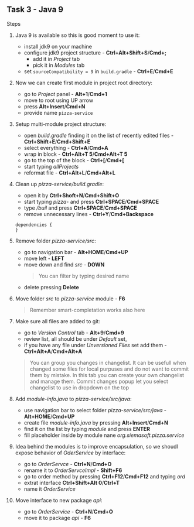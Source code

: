 ## Task 3 - Java 9

Steps
1. Java 9 is available so this is good moment to use it:
   * install jdk9 on your machine
   * configure jdk9 project structure - **Ctrl+Alt+Shift+S**/**Cmd+;**
     * add it in *Project* tab
     * pick it in *Modules* tab
   * set `sourceCompatibility = 9` in `build.gradle` - **Ctrl+E**/**Cmd+E**
1. Now we can create first module in project root directory:
    * go to *Project* panel - **Alt+1**/**Cmd+1**
    * move to root using UP arrow
    * press **Alt+Insert**/**Cmd+N**
    * provide name `pizza-service`
1. Setup multi-module project structure:
    * open *build.gradle* finding it on the list of recently edited files - **Ctrl+Shift+E**/**Cmd+Shift+E**
    * select everything - **Ctrl+A**/**Cmd+A**
    * wrap in block - **Ctrl+Alt+T 5**/**Cmd+Alt+T 5**
    * go to the top of the block - **Ctrl+\[**/**Cmd+\[**
    * start typing *allProjects*
    * reformat file - **Ctrl+Alt+L**/**Cmd+Alt+L**
1. Clean up *pizza-service/build.gradle*:
    * open it by **Ctrl+Shoft+N**/**Cmd+Shift+O**
    * start typing *pizza-* and press **Ctrl+SPACE**/**Cmd+SPACE**
    * type */buil* and press **Ctrl+SPACE**/**Cmd+SPACE**
    * remove unnecessary lines - **Ctrl+Y**/**Cmd+Backspace**
    ```
    dependencies {
    }
    ```
1. Remove folder *pizza-service/src*:
    * go to navigation bar - **Alt+HOME**/**Cmd+UP**
    * move left - **LEFT**
    * move down and find *src* - **DOWN**
      > You can filter by typing desired name
    * delete pressing **Delete**
1. Move folder *src* to *pizza-service* module - **F6**
    > Remember smart-completation works also here
1. Make sure all files are added to git:
    * go to *Version Control* tab - **Alt+9**/**Cmd+9**
    * review list, all should be under *Default* set,
    * if you have any file under *Unversioned Files* set add them - **Ctrl+Alt+A**/**Cmd+Alt+A**
    
    > You can group you changes in changelist.
    It can be usefull when changed some files for local purpuses and do not want to commit them by mistake.
    In this tab you can create your own changelist and manage them.
    Commit changes popup let you select changelist to use in dropdown on the top
1. Add *module-info.java* to *pizza-service/src/java*:
    * use navigation bar to select folder *pizza-service/src/java* -  **Alt+HOME**/**Cmd+UP**
    * create file *module-info.java* by pressing **Alt+Insert**/**Cmd+N**
    * find it on the list by typing *module* and press **ENTER**
    * fill placeholder inside by module nane *org.siemasoft.pizza.service*
1. Idea behind the modules is to improve encapsulation, so we shoudl expose behavior of *OderService* by interface:
    * go to *OrderServce* - **Ctrl+N**/**Cmd+O**
    * rename it to *OrderServceImpl* - **Shift+F6**
    * go to order method by pressing **Ctrl+F12**/**Cmd+F12** and typing *ord*
    * extrat interface **Ctrl+Shift+Alt 0**/**Ctrl+T**
    * name it *OrderService*
1. Move interface to new package *api*:
    * go to *OrderService* - **Ctrl+N**/**Cmd+O**
    * move it to package *api* - **F6**

